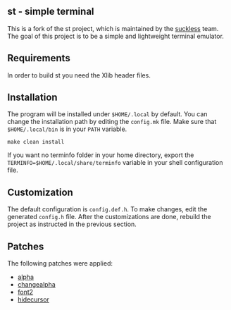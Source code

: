 st - simple terminal
---
This is a fork of the st project, which is maintained by the
[suckless](https://st.suckless.org) team.
The goal of this project is to be a simple and lightweight terminal
emulator.

Requirements
---
In order to build st you need the Xlib header files.

Installation
---
The program will be installed under `$HOME/.local` by default. You can
change the installation path by editing the `config.mk` file. Make sure
that `$HOME/.local/bin` is in your `PATH` variable.

```
make clean install
```

If you want no terminfo folder in your home directory, export the
`TERMINFO=$HOME/.local/share/terminfo` variable in your shell
configuration file.

Customization
---
The default configuration is `config.def.h`. To make changes, edit the
generated `config.h` file. After the customizations are done, rebuild the
project as instructed in the previous section.

Patches
---
The following patches were applied:
* [alpha](https://st.suckless.org/patches/alpha/st-alpha-osc11-20220222-0.8.5.diff)
* [changealpha](https://st.suckless.org/patches/changealpha/st-changealpha-20230519-b44f2ad.diff)
* [font2](https://st.suckless.org/patches/font2/st-font2-0.8.5.diff)
* [hidecursor](https://st.suckless.org/patches/hidecursor/st-hidecursor-0.8.3.diff)
